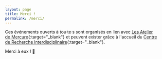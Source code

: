 ```yaml
---
layout: page
title: Merci !
permalink: /merci/
---
```



Ces événements ouverts à tou·te·s sont organisés en lien avec [Les Atelier de Mercure](https://www.les-ateliers-mercure.com/){:target="_blank"} et peuvent exister grâce à l'accueil du [Centre de Recherche Interdisciplinaire](https://www.cri-paris.org/en){:target="_blank"}. 

Merci à eux ! 🙏
